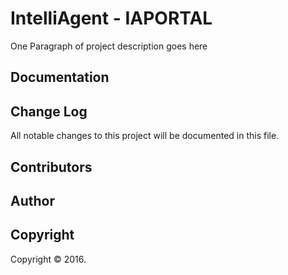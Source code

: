 # IntelliAgent - IAPORTAL

One Paragraph of project description goes here

## Documentation


## Change Log
All notable changes to this project will be documented in this file.

## Contributors

## Author

## Copyright
Copyright © 2016.


